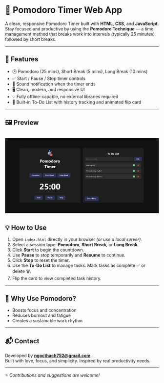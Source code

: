 # 🍅 Pomodoro Timer Web App

A clean, responsive Pomodoro Timer built with **HTML**, **CSS**, and **JavaScript**.  
Stay focused and productive by using the **Pomodoro Technique** — a time management method that breaks work into intervals (typically 25 minutes) followed by short breaks.

---

## 🚀 Features

- 🕒 Pomodoro (25 mins), Short Break (5 mins), Long Break (10 mins)
- ✅ Start / Pause / Stop timer controls
- 🔔 Sound notification when the timer ends
- 🖥️ Clean, modern, and responsive UI
- 💡 Fully offline-capable, no external libraries required
- 📝 Built-in To-Do List with history tracking and animated flip card

---

## 🖼️ Preview
![alt text](image.png)
---

## 💡 How to Use

1. Open `index.html` directly in your browser _(or use a local server)_.
2. Select a session type: **Pomodoro**, **Short Break**, or **Long Break**.
3. Click **Start** to begin the countdown.
4. Use **Pause** to stop temporarily and **Resume** to continue.
5. Click **Stop** to reset the timer.
6. Use the **To-Do List** to manage tasks. Mark tasks as complete ✅ or delete 🗑️.
7. Flip the card to view completed task history.

---

## 🧠 Why Use Pomodoro?

- Boosts focus and concentration
- Reduces burnout and fatigue
- Creates a sustainable work rhythm

---

## 📬 Contact

Developed by **ngocthach752@gmail.com**  
Built with love, focus, and simplicity. Inspired by real productivity needs.

---

⭐ _Contributions and suggestions are welcome!_
